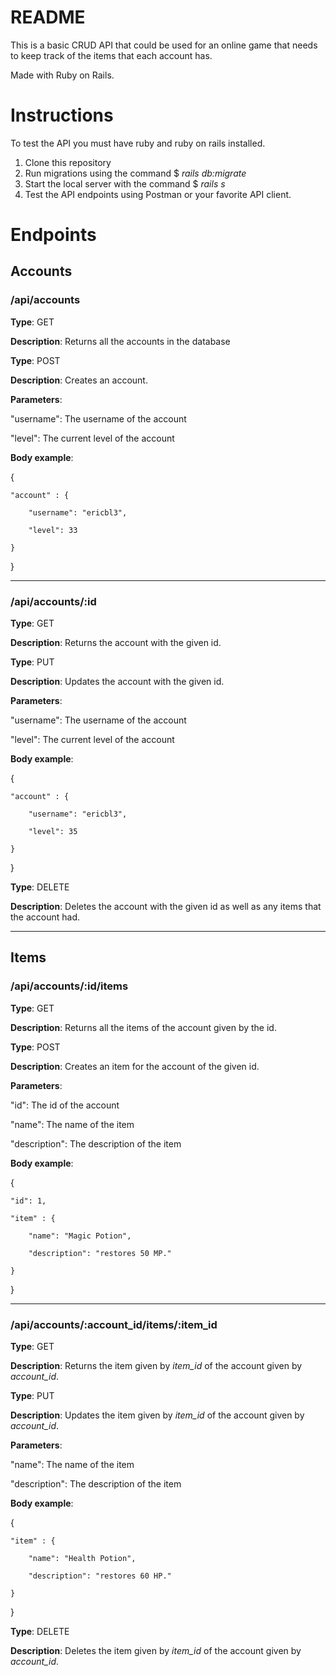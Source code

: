 # README

This is a basic CRUD API that could be used for an online game that needs to keep track of the items that each account has.

Made with Ruby on Rails.

# Instructions
To test the API you must have ruby and ruby on rails installed. 

1. Clone this repository
2. Run migrations using the command $ *rails db:migrate*
3. Start the local server with the command $ *rails s*
4. Test the API endpoints using Postman or your favorite API client.

# Endpoints

## Accounts 
### /api/accounts
**Type**: GET

**Description**: Returns all the accounts in the database


**Type**: POST

**Description**: Creates an account.

**Parameters**: 

  "username": The username of the account
  
  "level": The current level of the account
  
  
**Body example**:

{

    "account" : {
    
        "username": "ericbl3",
        
        "level": 33
        
    }
    
}

---

### /api/accounts/:id
**Type**: GET

**Description**: Returns the account with the given id.


**Type**: PUT

**Description**: Updates the account with the given id.

**Parameters**: 

  "username": The username of the account
  
  "level": The current level of the account
  
  
**Body example**:

{

    "account" : {
    
        "username": "ericbl3",
        
        "level": 35
        
    }
    
}


**Type**: DELETE

**Description**: Deletes the account with the given id as well as any items that the account had.

---

## Items 
### /api/accounts/:id/items
**Type**: GET

**Description**: Returns all the items of the account given by the id.


**Type**: POST

**Description**: Creates an item for the account of the given id.

**Parameters**: 

  "id": The id of the account
  
  "name": The name of the item
  
  "description": The description of the item
  
  
**Body example**:

{

    "id": 1,
    
    "item" : {
    
        "name": "Magic Potion",
        
        "description": "restores 50 MP."
        
    }
    
}

---

### /api/accounts/:account_id/items/:item_id
**Type**: GET

**Description**: Returns the item given by *item_id* of the account given by *account_id*.


**Type**: PUT

**Description**: Updates the item given by *item_id* of the account given by *account_id*.

**Parameters**: 

  "name": The name of the item
  
  "description": The description of the item
  
  
**Body example**:

{

    "item" : {
    
        "name": "Health Potion",
        
        "description": "restores 60 HP."
        
    }
    
}

**Type**: DELETE

**Description**: Deletes the item given by *item_id* of the account given by *account_id*.


